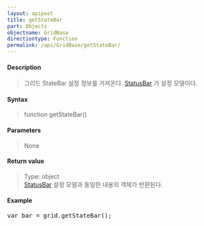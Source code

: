```yaml
---
layout: apipost
title: getStateBar
part: Objects
objectname: GridBase
directiontype: Function
permalink: /api/GridBase/getStateBar/
---
```



#### Description

> 그리드 StateBar 설정 정보를 가져온다. [StatusBar](/api/types/StatusBar/) 가 설정 모델이다.

#### Syntax

> function getStateBar()

#### Parameters

> None

#### Return value

> Type: object  
> [StatusBar](/api/types/StatusBar/) 설정 모델과 동일한 내용의 객체가 반환된다.

#### Example

<pre class="prettyprint">
var bar = grid.getStateBar();
</pre>

